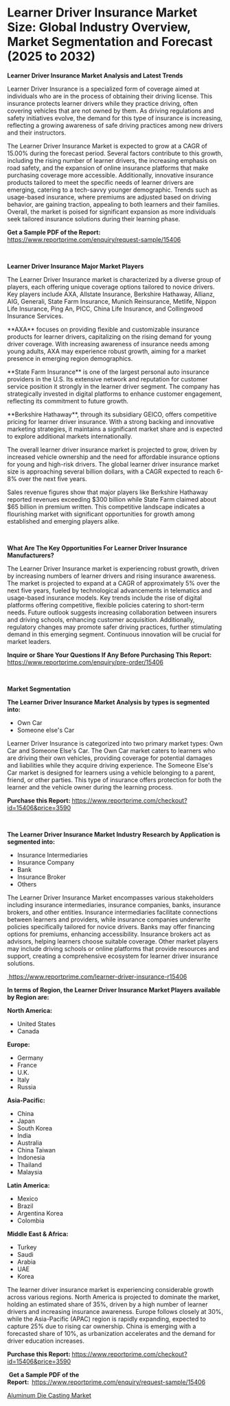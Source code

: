 <p><h1>Learner Driver Insurance Market Size: Global Industry Overview, Market Segmentation and Forecast (2025 to 2032)</h1></p><p><strong>Learner Driver Insurance Market Analysis and Latest Trends</strong></p>
<p><p>Learner Driver Insurance is a specialized form of coverage aimed at individuals who are in the process of obtaining their driving license. This insurance protects learner drivers while they practice driving, often covering vehicles that are not owned by them. As driving regulations and safety initiatives evolve, the demand for this type of insurance is increasing, reflecting a growing awareness of safe driving practices among new drivers and their instructors.</p><p>The Learner Driver Insurance Market is expected to grow at a CAGR of 15.00% during the forecast period. Several factors contribute to this growth, including the rising number of learner drivers, the increasing emphasis on road safety, and the expansion of online insurance platforms that make purchasing coverage more accessible. Additionally, innovative insurance products tailored to meet the specific needs of learner drivers are emerging, catering to a tech-savvy younger demographic. Trends such as usage-based insurance, where premiums are adjusted based on driving behavior, are gaining traction, appealing to both learners and their families. Overall, the market is poised for significant expansion as more individuals seek tailored insurance solutions during their learning phase.</p></p>
<p><strong>Get a Sample PDF of the Report:&nbsp;</strong> <a href="https://www.reportprime.com/enquiry/request-sample/15406?utm_campaign=3322&utm_medium=2&utm_source=Github&utm_content=ia&utm_term=20032025&utm_id=learner-driver-insurance">https://www.reportprime.com/enquiry/request-sample/15406</a></p>
<p>&nbsp;</p>
<p><strong>Learner Driver Insurance Major Market Players</strong></p>
<p><p>The Learner Driver Insurance market is characterized by a diverse group of players, each offering unique coverage options tailored to novice drivers. Key players include AXA, Allstate Insurance, Berkshire Hathaway, Allianz, AIG, Generali, State Farm Insurance, Munich Reinsurance, Metlife, Nippon Life Insurance, Ping An, PICC, China Life Insurance, and Collingwood Insurance Services.</p><p>**AXA** focuses on providing flexible and customizable insurance products for learner drivers, capitalizing on the rising demand for young driver coverage. With increasing awareness of insurance needs among young adults, AXA may experience robust growth, aiming for a market presence in emerging region demographics.</p><p>**State Farm Insurance** is one of the largest personal auto insurance providers in the U.S. Its extensive network and reputation for customer service position it strongly in the learner driver segment. The company has strategically invested in digital platforms to enhance customer engagement, reflecting its commitment to future growth.</p><p>**Berkshire Hathaway**, through its subsidiary GEICO, offers competitive pricing for learner driver insurance. With a strong backing and innovative marketing strategies, it maintains a significant market share and is expected to explore additional markets internationally.</p><p>The overall learner driver insurance market is projected to grow, driven by increased vehicle ownership and the need for affordable insurance options for young and high-risk drivers. The global learner driver insurance market size is approaching several billion dollars, with a CAGR expected to reach 6-8% over the next five years.</p><p>Sales revenue figures show that major players like Berkshire Hathaway reported revenues exceeding $300 billion while State Farm claimed about $65 billion in premium written. This competitive landscape indicates a flourishing market with significant opportunities for growth among established and emerging players alike.</p></p>
<p>&nbsp;</p>
<p><strong>What Are The Key Opportunities For Learner Driver Insurance Manufacturers?</strong></p>
<p><p>The Learner Driver Insurance market is experiencing robust growth, driven by increasing numbers of learner drivers and rising insurance awareness. The market is projected to expand at a CAGR of approximately 5% over the next five years, fueled by technological advancements in telematics and usage-based insurance models. Key trends include the rise of digital platforms offering competitive, flexible policies catering to short-term needs. Future outlook suggests increasing collaboration between insurers and driving schools, enhancing customer acquisition. Additionally, regulatory changes may promote safer driving practices, further stimulating demand in this emerging segment. Continuous innovation will be crucial for market leaders.</p></p>
<p><strong>Inquire or Share Your Questions If Any Before Purchasing This Report:</strong> <a href="https://www.reportprime.com/enquiry/pre-order/15406?utm_campaign=3322&utm_medium=2&utm_source=Github&utm_content=ia&utm_term=20032025&utm_id=learner-driver-insurance">https://www.reportprime.com/enquiry/pre-order/15406</a></p>
<p>&nbsp;</p>
<p><strong>Market Segmentation</strong></p>
<p><strong>The Learner Driver Insurance Market Analysis by types is segmented into:</strong></p>
<p><ul><li>Own Car</li><li>Someone else's Car</li></ul></p>
<p><p>Learner Driver Insurance is categorized into two primary market types: Own Car and Someone Else's Car. The Own Car market caters to learners who are driving their own vehicles, providing coverage for potential damages and liabilities while they acquire driving experience. The Someone Else's Car market is designed for learners using a vehicle belonging to a parent, friend, or other parties. This type of insurance offers protection for both the learner and the vehicle owner during the learning process.</p></p>
<p><strong>Purchase this Report:&nbsp;</strong><a href="https://www.reportprime.com/checkout?id=15406&price=3590&utm_campaign=3322&utm_medium=2&utm_source=Github&utm_content=ia&utm_term=20032025&utm_id=learner-driver-insurance">https://www.reportprime.com/checkout?id=15406&price=3590</a></p>
<p>&nbsp;</p>
<p><strong>The Learner Driver Insurance Market Industry Research by Application is segmented into:</strong></p>
<p><ul><li>Insurance Intermediaries</li><li>Insurance Company</li><li>Bank</li><li>Insurance Broker</li><li>Others</li></ul></p>
<p><p>The Learner Driver Insurance Market encompasses various stakeholders including insurance intermediaries, insurance companies, banks, insurance brokers, and other entities. Insurance intermediaries facilitate connections between learners and providers, while insurance companies underwrite policies specifically tailored for novice drivers. Banks may offer financing options for premiums, enhancing accessibility. Insurance brokers act as advisors, helping learners choose suitable coverage. Other market players may include driving schools or online platforms that provide resources and support, creating a comprehensive ecosystem for learner driver insurance solutions.</p></p>
<p><a href="https://www.reportprime.com/learner-driver-insurance-r15406?utm_campaign=3322&utm_medium=2&utm_source=Github&utm_content=ia&utm_term=20032025&utm_id=learner-driver-insurance">&nbsp;https://www.reportprime.com/learner-driver-insurance-r15406</a></p>
<p><strong>In terms of Region, the Learner Driver Insurance Market Players available by Region are:</strong></p>
<p>
    <p> <strong> North America: </strong>
        <ul>
            <li>United States</li>
            <li>Canada</li>
        </ul>
        </p> 
    <p> <strong> Europe: </strong>
        <ul>
            <li>Germany</li>
            <li>France</li>
            <li>U.K.</li>
            <li>Italy</li>
            <li>Russia</li>
        </ul>
        </p> 
    <p> <strong> Asia-Pacific: </strong>
        <ul>
            <li>China</li>
            <li>Japan</li>
            <li>South Korea</li>
            <li>India</li>
            <li>Australia</li>
            <li>China Taiwan</li>
            <li>Indonesia</li>
            <li>Thailand</li>
            <li>Malaysia</li>
        </ul>
        </p> 
    <p> <strong> Latin America: </strong>
        <ul>
            <li>Mexico</li>
            <li>Brazil</li>
            <li>Argentina Korea</li>
            <li>Colombia</li>
        </ul>
        </p> 
    <p> <strong> Middle East & Africa: </strong>
        <ul>
            <li>Turkey</li>
            <li>Saudi</li>
            <li>Arabia</li>
            <li>UAE</li>
            <li>Korea</li>
        </ul>
    </p>
    </p>
<p><p>The learner driver insurance market is experiencing considerable growth across various regions. North America is projected to dominate the market, holding an estimated share of 35%, driven by a high number of learner drivers and increasing insurance awareness. Europe follows closely at 30%, while the Asia-Pacific (APAC) region is rapidly expanding, expected to capture 25% due to rising car ownership. China is emerging with a forecasted share of 10%, as urbanization accelerates and the demand for driver education increases.</p></p>
<p><strong>Purchase this Report: </strong><a href="https://www.reportprime.com/checkout?id=15406&price=3590&utm_campaign=3322&utm_medium=2&utm_source=Github&utm_content=ia&utm_term=20032025&utm_id=learner-driver-insurance">https://www.reportprime.com/checkout?id=15406&price=3590</a></p>
<p>&nbsp;<strong>Get a Sample PDF of the Report:&nbsp;&nbsp;</strong><a href="https://www.reportprime.com/enquiry/request-sample/15406?utm_campaign=3322&utm_medium=2&utm_source=Github&utm_content=ia&utm_term=20032025&utm_id=learner-driver-insurance">https://www.reportprime.com/enquiry/request-sample/15406</a></p>
<p><strong></strong></p>
<p><p><a href="https://github.com/nellygussisy/Market-Research-Report-List-1/blob/main/aluminum-die-casting-market.md?utm_campaign=3322&utm_medium=2&utm_source=Github&utm_content=ia&utm_term=20032025&utm_id=learner-driver-insurance">Aluminum Die Casting Market</a></p></p>